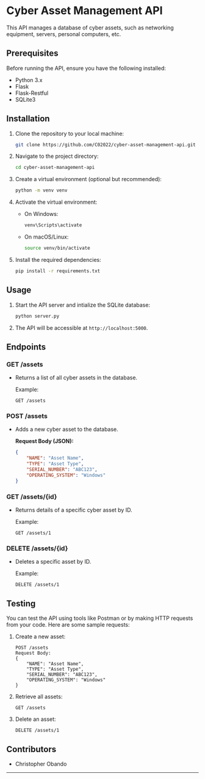 # Cyber Asset Management API

This API manages a database of cyber assets, such as networking equipment, servers, personal computers, etc.

## Prerequisites

Before running the API, ensure you have the following installed:

- Python 3.x
- Flask
- Flask-Restful
- SQLite3

## Installation

1. Clone the repository to your local machine:

   ```bash
   git clone https://github.com/C02022/cyber-asset-management-api.git
   ```

2. Navigate to the project directory:

   ```bash
   cd cyber-asset-management-api
   ```

3. Create a virtual environment (optional but recommended):

   ```bash
   python -m venv venv
   ```

4. Activate the virtual environment:

   - On Windows:

     ```bash
     venv\Scripts\activate
     ```

   - On macOS/Linux:

     ```bash
     source venv/bin/activate
     ```

5. Install the required dependencies:

   ```bash
   pip install -r requirements.txt
   ```

## Usage

1. Start the API server and intialize the SQLite database:

   ```bash
   python server.py
   ```

2. The API will be accessible at `http://localhost:5000`.

## Endpoints

### GET /assets

- Returns a list of all cyber assets in the database.

  Example:
  ```
  GET /assets
  ```

### POST /assets

- Adds a new cyber asset to the database.

  **Request Body (JSON):**

  ```json
  {
      "NAME": "Asset Name",
      "TYPE": "Asset Type",
      "SERIAL_NUMBER": "ABC123",
      "OPERATING_SYSTEM": "Windows"
  }
  ```

### GET /assets/{id}

- Returns details of a specific cyber asset by ID.

  Example:
  ```
  GET /assets/1
  ```

### DELETE /assets/{id}

- Deletes a specific asset by ID.

  Example:
  ```
  DELETE /assets/1
  ```

## Testing

You can test the API using tools like Postman or by making HTTP requests from your code. Here are some sample requests:

1. Create a new asset:

   ```
   POST /assets
   Request Body:
   {
       "NAME": "Asset Name",
       "TYPE": "Asset Type",
       "SERIAL_NUMBER": "ABC123",
       "OPERATING_SYSTEM": "Windows"
   }
   ```

2. Retrieve all assets:

   ```
   GET /assets
   ```

3. Delete an asset:

   ```
   DELETE /assets/1
   ```

## Contributors

- Christopher Obando 
---